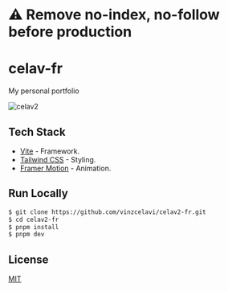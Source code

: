 # :warning: Remove no-index, no-follow before production

# celav-fr
My personal portfolio

![celav2](https://github.com/user-attachments/assets/66d57aa2-1cd4-403d-9a72-271b00816f9d)

## Tech Stack

- [Vite](https://vitejs.dev/) - Framework.
- [Tailwind CSS](https://tailwindcss.com/) - Styling.
- [Framer Motion](https://www.framer.com/motion/) - Animation.

## Run Locally

```bash
$ git clone https://github.com/vinzcelavi/celav2-fr.git
$ cd celav2-fr
$ pnpm install
$ pnpm dev
```

## License

[MIT](https://choosealicense.com/licenses/mit/)
